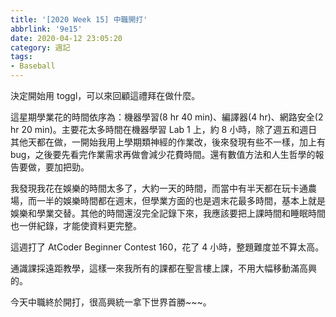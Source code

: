 ```yaml
---
title: '[2020 Week 15] 中職開打'
abbrlink: '9e15'
date: 2020-04-12 23:05:20
category: 週記
tags:
- Baseball
---
```

決定開始用 toggl，可以來回顧這禮拜在做什麼。
<!-- more -->
這星期學業花的時間依序為：機器學習(8 hr 40 min)、編譯器(4 hr)、網路安全(2 hr 20 min)。主要花太多時間在機器學習 Lab 1 上，約 8 小時，除了週五和週日其他天都在做，一開始我用上學期類神經的作業改，後來發現有些不一樣，加上有 bug，之後要先看完作業需求再做會減少花費時間。還有數值方法和人生哲學的報告要做，要加把勁。

我發現我花在娛樂的時間太多了，大約一天的時間，而當中有半天都在玩卡通農場，而一半的娛樂時間都在週末，但學業方面的也是週末花最多時間，基本上就是娛樂和學業交替。其他的時間還沒完全記錄下來，我應該要把上課時間和睡眠時間也一併紀錄，才能使資料更完整。

這週打了 AtCoder Beginner Contest 160，花了 4 小時，整題難度並不算太高。

通識課採遠距教學，這樣一來我所有的課都在聖言樓上課，不用大幅移動滿高興的。

今天中職終於開打，很高興統一拿下世界首勝~~~。
